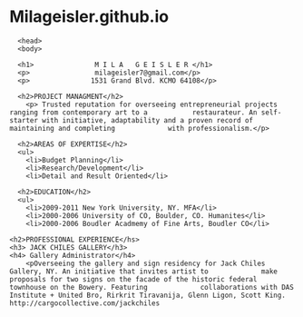 # Milageisler.github.io
<html>
  <head>
    <body>
      <DOCTYPE htmel>
	<html>
	<head>
	  <title>Mila Geisler Resume</title>
	
	  <head>
	  <body>
	
	  <h1>               M I L A   G E I S L E R </h1>
	  <p>                milageisler7@gmail.com</p>
	  <p>               1531 Grand Blvd. KCMO 64108</p>
	
	  <h2>PROJECT MANAGMENT</h2>
	  	<p> Trusted reputation for overseeing entrepreneurial projects ranging from contemporary art to a 			restaurateur. An self-starter with initiative, adaptability and a proven record of maintaining and completing 		      with professionalism.</p>
	
	  <h2>AREAS OF EXPERTISE</h2>
	  <ul>
	    <li>Budget Planning</li>
	    <li>Research/Development</li>
	    <li>Detail and Result Oriented</li>
	
	  <h2>EDUCATION</h2>
	  <ul>
	  	<li>2009-2011 New York University, NY. MFA</li>
		<li>2000-2006 University of CO, Boulder, CO. Humanites</li>
		<li>2000-2006 Boudler Acadmemy of Fine Arts, Boudler CO</li>
		
	<h2>PROFESSIONAL EXPERIENCE</hs>
	<h3> JACK CHILES GALLERY</h3>
	<h4> Gallery Administrator</h4>
		<pOverseeing the gallery and sign residency for Jack Chiles Gallery, NY. An initiative that invites artist to 		      make proposals for two signs on the facade of the historic federal townhouse on the Bowery. Featuring 			collaborations with DAS Institute + United Bro, Rirkrit Tiravanija, Glenn Ligon, Scott King. http://cargocollective.com/jackchiles
